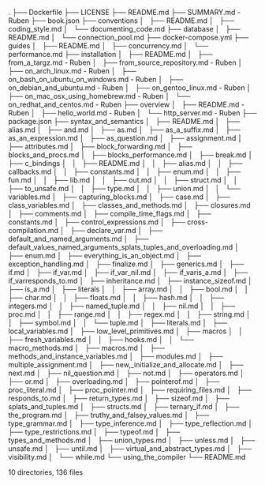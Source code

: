 .
├── Dockerfile
├── LICENSE
├── README.md
├── SUMMARY.md - Ruben
├── book.json
├── conventions
│   ├── README.md
│   ├── coding_style.md
│   └── documenting_code.md
├── database
│   ├── README.md
│   └── connection_pool.md
├── docker-compose.yml
├── guides
│   ├── README.md
│   ├── concurrency.md
│   └── performance.md
├── installation
│   ├── README.md
│   ├── from_a_targz.md - Ruben
│   ├── from_source_repository.md - Ruben
│   ├── on_arch_linux.md - Ruben
│   ├── on_bash_on_ubuntu_on_windows.md - Ruben
│   ├── on_debian_and_ubuntu.md - Ruben
│   ├── on_gentoo_linux.md - Ruben
│   ├── on_mac_osx_using_homebrew.md - Ruben
│   └── on_redhat_and_centos.md - Ruben
├── overview
│   ├── README.md - Ruben
│   ├── hello_world.md - Ruben
│   └── http_server.md - Ruben
├── package.json
├── syntax_and_semantics
│   ├── README.md
│   ├── alias.md
│   ├── and.md
│   ├── as.md
│   ├── as_a_suffix.md
│   ├── as_an_expression.md
│   ├── as_question.md
│   ├── assignment.md
│   ├── attributes.md
│   ├── block_forwarding.md
│   ├── blocks_and_procs.md
│   ├── blocks_performance.md
│   ├── break.md
│   ├── c_bindings
│   │   ├── README.md
│   │   ├── alias.md
│   │   ├── callbacks.md
│   │   ├── constants.md
│   │   ├── enum.md
│   │   ├── fun.md
│   │   ├── lib.md
│   │   ├── out.md
│   │   ├── struct.md
│   │   ├── to_unsafe.md
│   │   ├── type.md
│   │   ├── union.md
│   │   └── variables.md
│   ├── capturing_blocks.md
│   ├── case.md
│   ├── class_variables.md
│   ├── classes_and_methods.md
│   ├── closures.md
│   ├── comments.md
│   ├── compile_time_flags.md
│   ├── constants.md
│   ├── control_expressions.md
│   ├── cross-compilation.md
│   ├── declare_var.md
│   ├── default_and_named_arguments.md
│   ├── default_values_named_arguments_splats_tuples_and_overloading.md
│   ├── enum.md
│   ├── everything_is_an_object.md
│   ├── exception_handling.md
│   ├── finalize.md
│   ├── generics.md
│   ├── if.md
│   ├── if_var.md
│   ├── if_var_nil.md
│   ├── if_varis_a.md
│   ├── if_varresponds_to.md
│   ├── inheritance.md
│   ├── instance_sizeof.md
│   ├── is_a.md
│   ├── literals
│   │   ├── array.md
│   │   ├── bool.md
│   │   ├── char.md
│   │   ├── floats.md
│   │   ├── hash.md
│   │   ├── integers.md
│   │   ├── named_tuple.md
│   │   ├── nil.md
│   │   ├── proc.md
│   │   ├── range.md
│   │   ├── regex.md
│   │   ├── string.md
│   │   ├── symbol.md
│   │   └── tuple.md
│   ├── literals.md
│   ├── local_variables.md
│   ├── low_level_primitives.md
│   ├── macros
│   │   ├── fresh_variables.md
│   │   ├── hooks.md
│   │   └── macro_methods.md
│   ├── macros.md
│   ├── methods_and_instance_variables.md
│   ├── modules.md
│   ├── multiple_assignment.md
│   ├── new,_initialize_and_allocate.md
│   ├── next.md
│   ├── nil_question.md
│   ├── not.md
│   ├── operators.md
│   ├── or.md
│   ├── overloading.md
│   ├── pointerof.md
│   ├── proc_literal.md
│   ├── proc_pointer.md
│   ├── requiring_files.md
│   ├── responds_to.md
│   ├── return_types.md
│   ├── sizeof.md
│   ├── splats_and_tuples.md
│   ├── structs.md
│   ├── ternary_if.md
│   ├── the_program.md
│   ├── truthy_and_falsey_values.md
│   ├── type_grammar.md
│   ├── type_inference.md
│   ├── type_reflection.md
│   ├── type_restrictions.md
│   ├── typeof.md
│   ├── types_and_methods.md
│   ├── union_types.md
│   ├── unless.md
│   ├── unsafe.md
│   ├── until.md
│   ├── virtual_and_abstract_types.md
│   ├── visibility.md
│   └── while.md
└── using_the_compiler
    └── README.md

10 directories, 136 files
